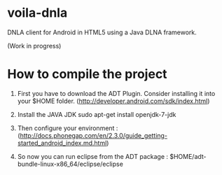 voila-dnla
==========

DNLA client for Android in HTML5 using a Java DLNA framework.

(Work in progress)

How to compile the project
==========================

1.  First you have to download the ADT Plugin. Consider installing it into your $HOME folder.
(http://developer.android.com/sdk/index.html)

2.  Install the JAVA JDK
	sudo apt-get install openjdk-7-jdk

3.  Then configure your environment :
(http://docs.phonegap.com/en/2.3.0/guide_getting-started_android_index.md.html)

4.  So now you can run eclipse from the ADT package :
	$HOME/adt-bundle-linux-x86_64/eclipse/eclipse
